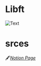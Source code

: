 # Libft
![Text](https://drive.google.com/file/d/1FlY2PNGIl_Qptn1tEACdkB0A-CRYwGUx/view?usp=sharing)
# srces
🖋️[*Notion Page*](https://www.notion.so/00_Libft-65f9955b71d74d58867fd3eb2fde9feb?pvs=4)

